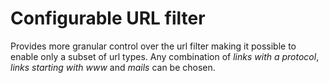 # Configurable URL filter

Provides more granular control over the url filter making it possible to enable only a subset of url types. Any combination of _links with a protocol_, _links starting with www_ and _mails_ can be chosen. 